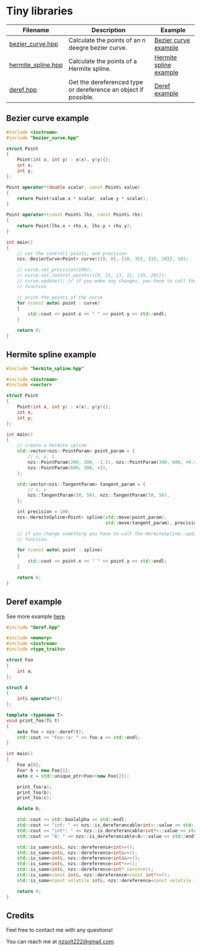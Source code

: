 # Tiny libraries

| Filename                      | Description                                       | Example                       |
|-------------------------------|---------------------------------------------------|-------------------------------|
| [bezier_curve.hpp](bezier_curve/bezier_curve.hpp) | Calculate the points of an n deegre bezier curve. | [Bezier curve example](#bezier-curve-example) |
| [hermite_spline.hpp](hermite_spline/hermite_spline.hpp) | Calculate the points of a Hermite spline. | [Hermite spline example](#hermite-spline-example) |
| [deref.hpp](deref/deref.hpp) | Get the dereferenced type or dereference an object if possible. | [Deref example](#deref-example) |

## Bezier curve example
```cpp
#include <iostream>
#include "bezier_curve.hpp"

struct Point
{
    Point(int x, int y) : x(x), y(y){};
    int x;
    int y;
};

Point operator*(double scalar, const Point& value)
{
    return Point(value.x * scalar, value.y * scalar);
}

Point operator+(const Point& lhs, const Point& rhs)
{
    return Point(lhs.x + rhs.x, lhs.y + rhs.y);
}

int main()
{
    // set the controll points, and precision
    nzs::BezierCurve<Point> curve({{0, 0}, {10, 35}, {15, 20}}, 10);

    // curve.set_precision(100);
    // curve.set_control_points({{9, 2}, {3, 2}, {15, 20}});
    // curve.update(); // if you make any changes, you have to call the update
    // function

    // print the points of the curve
    for (const auto& point : curve)
    {
        std::cout << point.x << " " << point.y << std::endl;
    }

    return 0;
}
```

## Hermite spline example
```cpp
#include "hermite_spline.hpp"

#include <iostream>
#include <vector>

struct Point
{
    Point(int x, int y) : x(x), y(y){};
    int x;
    int y;
};

int main()
{
    // create a hermite spline
    std::vector<nzs::PointParam> point_param = {
        // x, y, t
        nzs::PointParam(200, 200, -1.5), nzs::PointParam(300, 600, +0.5),
        nzs::PointParam(600, 300, +2),
    };

    std::vector<nzs::TangentParam> tangent_param = {
        // x, y
        nzs::TangentParam(50, 50), nzs::TangentParam(50, 50),
    };

    int precision = 100;
    nzs::HermiteSpline<Point> spline(std::move(point_param),
                                     std::move(tangent_param), precision);

    // if you change something you have to call the HermiteSpline::update()
    // function.

    for (const auto& point : spline)
    {
        std::cout << point.x << " " << point.y << std::endl;
    }

    return 0;
}
```

## Deref example
See more example [here](deref/example.cpp).
```cpp
#include "deref.hpp"

#include <memory>
#include <iostream>
#include <type_traits>

struct Foo
{
    int a;
};

struct A
{
    int& operator*();
};

template <typename T>
void print_foo(T& t)
{
    auto foo = nzs::deref(t);
    std::cout << "Foo::a: " << foo.a << std::endl;
}

int main()
{
    Foo a{0};
    Foo* b = new Foo{1};
    auto c = std::unique_ptr<Foo>(new Foo{2});

    print_foo(a);
    print_foo(b);
    print_foo(c);

    delete b;

    std::cout << std::boolalpha << std::endl;
    std::cout << "int: " << nzs::is_dereferancable<int>::value << std::endl;
    std::cout << "int*: " << nzs::is_dereferancable<int*>::value << std::endl;
    std::cout << "A: " << nzs::is_dereferancable<A>::value << std::endl;

    std::is_same<int&, nzs::dereference<int>>();
    std::is_same<int&, nzs::dereference<int&>>();
    std::is_same<int&, nzs::dereference<int&&>>();
    std::is_same<int&, nzs::dereference<int*>>();
    std::is_same<int&, nzs::dereference<int* const>>();
    std::is_same<const int&, nzs::dereference<const int*>>();
    std::is_same<const volatile int&, nzs::dereference<const volatile int*>>();

    return 0;
}
```

## Credits
Feel free to contact me with any questions!

You can reach me at <nzsolt222@gmail.com>.
